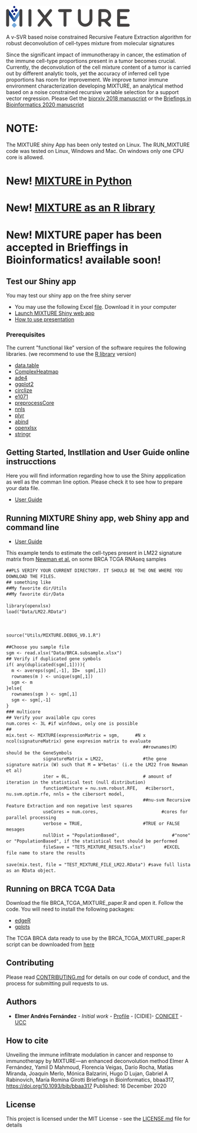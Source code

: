 ![MIXTURE](https://github.com/elmerfer/MIXTURE.App/blob/master/www/Logo_B_1.pdf.png)

A v-SVR based noise constrained Recursive Feature Extraction algorithm for robust deconvolution of cell-types mixture from molecular signatures

Since the significant impact of immunotherapy in cancer, the estimation of the immune cell-type proportions present in a tumor becomes crucial. Currently, the deconvolution of the cell mixture content of a tumor is carried out by different analytic tools, yet the accuracy of inferred cell type proportions has room for improvement. We improve tumor immune environment characterization developing MIXTURE, an analytical method based on a noise constrained recursive variable selection for a support vector regression. Please Get the 
[biorxiv 2018 manuscript](https://www.biorxiv.org/content/10.1101/726562v1) or the [Briefings in Bioinformatics 2020 manuscript](https://doi.org/10.1093/bib/bbaa317)

# NOTE: 

The MIXTURE shiny App has been only tested on Linux.
The RUN_MIXTURE code was tested on Linux, Windows and Mac. On windows only one CPU core is allowed.

# New! [MIXTURE in Python](https://github.com/MsMatias/MixturePy)
# New! [MIXTURE as an R library](https://github.com/elmerfer/MIXTURE)
# New! MIXTURE paper has been accepted in Brieffings in Bioinformatics! available soon!

## Test our Shiny app
You may test our shiny app on the free shiny server 
* You may use the following Excel [file](https://github.com/elmerfer/MIXTURE.App/blob/master/Data/BRCA.subsample.xlsx). Download it in your computer
* [Launch MIXTURE Shiny web app](https://cidie-conicet-ucc.shinyapps.io/mixture/)
* [How to use presentation](https://docs.google.com/presentation/d/1lv8YGpmyuf9n9UUKAm5GavVHrqdSYf9m1UrzU_a0sK8/edit?usp=sharing)


### Prerequisites

The current "functional like" version of the software requires the following libraries. (we recommend to use the [R library](https://github.com/elmerfer/MIXTURE) version)

* [data.table](https://cran.r-project.org/web/packages/data.table/)
* [ComplexHeatmap](https://bioconductor.org/packages/release/bioc/html/ComplexHeatmap.html)
* [ade4](https://cran.r-project.org/web/packages/ade4/index.html)
* [ggplot2](https://cran.r-project.org/web/packages/ggplot2/index.html)
* [circlize](https://cran.r-project.org/web/packages/circlize/index.html)
* [e1071](https://cran.r-project.org/web/packages/e1071/index.html)
* [preprocessCore](https://www.bioconductor.org/packages/release/bioc/html/preprocessCore.html)
* [nnls](https://cran.r-project.org/web/packages/nnls/index.html)
* [plyr](https://cran.r-project.org/web/packages/plyr/index.html)
* [abind](https://cran.r-project.org/web/packages/abind/index.html)
* [openxlsx](https://cran.r-project.org/web/packages/openxlsx/index.html)
* [stringr](https://cran.r-project.org/web/packages/stringr/)


## Getting Started, Instllation and User Guide online instrucctions

Here you will find information regarding how to use the Shiny appplication as well as the comman line option. Please check it to see how to prepare your data file.

* [User Guide](https://docs.google.com/presentation/d/1lv8YGpmyuf9n9UUKAm5GavVHrqdSYf9m1UrzU_a0sK8/edit?usp=sharing)


## Running MIXTURE Shiny app, web Shiny app and command line

* [User Guide](https://docs.google.com/presentation/d/1lv8YGpmyuf9n9UUKAm5GavVHrqdSYf9m1UrzU_a0sK8/edit?usp=sharing)

This example tends to estimate the cell-types present in LM22 signature matrix from [Newman et al.](http://www.nature.com/nmeth/journal/v12/n5/abs/nmeth.3337.html) on some BRCA TCGA RNAseq samples
```
##PLS VERIFY YOUR CURRENT DIRECTORY. IT SHOULD BE THE ONE WHERE YOU DOWNLOAD THE FILES. 
## something like
##My favorite dir/Utils
##My favorite dir/Data

library(openxlsx)
load("Data/LM22.RData")



source("Utils/MIXTURE.DEBUG_V0.1.R")

##Choose you sample file
sgm <- read.xlsx("Data/BRCA.subsample.xlsx")
## Verify if duplicated gene symbols
if( any(duplicated(sgm[,1]))){
  m <- avereps(sgm[,-1], ID=  sgm[,1])
  rownames(m ) <- unique(sgm[,1])
  sgm <- m
}else{
  rownames(sgm ) <- sgm[,1]
  sgm <- sgm[,-1]  
}
### multicore
## Verify your available cpu cores
num.cores <- 3L #if winfdows, only one is possible
##
mix.test <- MIXTURE(expressionMatrix = sgm,      #N x ncol(signatureMatrix) gene expresion matrix to evaluate 
                                                    ##rownames(M) should be the GeneSymbols
              signatureMatrix = LM22,               #the gene signature matrix (W) such that M = W*betas' (i.e the LM22 from Newman et al)
              iter = 0L,                            # amount of iteration in the statistical test (null distribution)
              functionMixture = nu.svm.robust.RFE,   #cibersort, nu.svm.optim.rfe, nnls = the cibersort model, 
                                                    ##nu-svm Recursive Feature Extraction and non negative lest squares
              useCores = num.cores,                        #cores for parallel processing
              verbose = TRUE,                       #TRUE or FALSE mesages  
              nullDist = "PopulationBased",                    #"none" or "PopulationBased", if the statistical test should be performed
              fileSave = "TETS_MIXTURE_RESULTS.xlsx")       #EXCEL file name to stare the results 

save(mix.test, file = "TEST_MIXTURE_FILE_LM22.RData") #save full lista as an RData object.

```

## Running on BRCA TCGA Data
Download the file BRCA_TCGA_MIXTURE_paper.R and open it. Follow the code. You will need to install the following packages:
* [edgeR](https://bioconductor.org/packages/release/bioc/html/edgeR.html)
* [gplots](https://cran.r-project.org/web/packages/gplots/index.html)

The  TCGA BRCA data ready to use by the BRCA_TCGA_MIXTURE_paper.R script can be downloaded from [here](https://www.dropbox.com/s/zki1gkx5mq1quah/BRCA_rna.rds?dl=0)
## Contributing

Please read [CONTRIBUTING.md](https://github.com/elmerfer/MIXTURE.App/blob/master/Contributing.md) for details on our code of conduct, and the process for submitting pull requests to us.


## Authors

* **Elmer Andrés Fernández** - *Initial work* - [Profile](https://www.researchgate.net/profile/Elmer_Fernandez) - [CIDIE]- [CONICET](http://www.conicet.gov.ar) - [UCC](http://www.ucc.edu.ar)

## How to cite

Unveiling the immune infiltrate modulation in cancer and response to immunotherapy by MIXTURE—an enhanced deconvolution method
Elmer A Fernández, Yamil D Mahmoud, Florencia Veigas, Darío Rocha, Matías Miranda, Joaquín Merlo, Mónica Balzarini, Hugo D Lujan, Gabriel A Rabinovich, María Romina Girotti Briefings in Bioinformatics, bbaa317, https://doi.org/10.1093/bib/bbaa317 Published: 16 December 2020

## License

This project is licensed under the MIT License - see the [LICENSE.md](https://github.com/elmerfer/MIXTURE.App/blob/master/LICENSE) file for details
